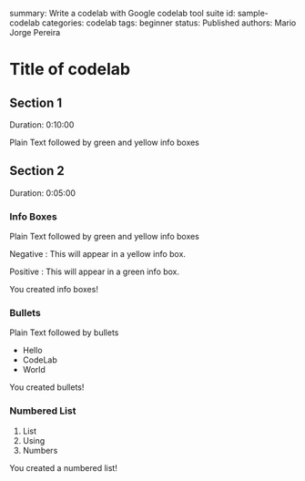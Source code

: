 summary: Write a codelab with Google codelab tool suite
id: sample-codelab
categories: codelab
tags: beginner
status: Published 
authors: Mario Jorge Pereira

# Title of codelab

## Section 1
Duration: 0:10:00

Plain Text followed by green and yellow info boxes


## Section 2
Duration: 0:05:00

### Info Boxes
Plain Text followed by green and yellow info boxes 

Negative
: This will appear in a yellow info box.

Positive
: This will appear in a green info box.

You created info boxes!

### Bullets
Plain Text followed by bullets
* Hello
* CodeLab
* World

You created bullets!

### Numbered List
1. List
1. Using
1. Numbers

You created a numbered list!